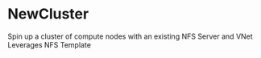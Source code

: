 # NewCluster
Spin up a cluster of compute nodes with an existing NFS Server and VNet
Leverages NFS Template
